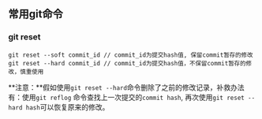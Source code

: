 ## 常用git命令

### git reset

```
git reset --soft commit_id // commit_id为提交hash值, 保留commit暂存的修改
git reset --hard commit_id // commit_id为提交hash值，不保留commit暂存的修改，慎重使用
```
**注意：**假如使用`git reset --hard`命令删除了之前的修改记录，补救办法有：使用`git reflog` 命令查找上一次提交的`commit hash`, 再次使用`git reset --hard hash`可以恢复原来的修改。